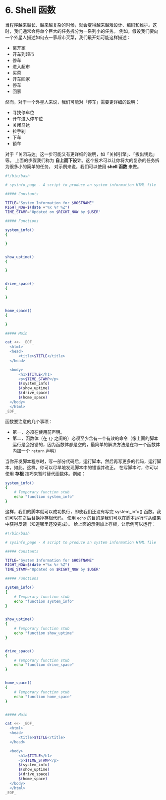 # 6. Shell 函数

当程序越来越长、越来越复杂的时候，就会变得越来越难设计、编码和维护。这时，我们通常会将单个巨大的任务拆分为一系列小的任务。
例如，假设我们要向一个外星人描述如何去一家超市买菜，我们最开始可能这样描述：
- 离开家
- 开车到超市
- 停车
- 进入超市
- 买菜
- 开车回家
- 停车
- 回家

然而，对于一个外星人来说，我们可能对「停车」需要更详细的说明：
- 寻找停车位
- 开车进入停车位
- 关闭马达
- 拉手刹
- 下车
- 锁车

对于「关闭马达」这一步可能又有更详细的说明，如「关掉引擎」、「拔出钥匙」等。
上面的步骤我们称为 **自上而下设计**。这个技术可以让你将大的复杂的任务拆为很多小的简单的任务。
对示例来说，我们可以使用 **shell 函数** 来做。

```sh
#!/bin/bash

# sysinfo_page - A script to produce an system information HTML file

##### Constants

TITLE="System Information for $HOSTNAME"
RIGHT_NOW=$(date +"%x %r %Z")
TIME_STAMP="Updated on $RIGHT_NOW by $USER"

##### Functions

system_info()
{

}


show_uptime()
{

}


drive_space()
{

}


home_space()
{

}

##### Main

cat <<- _EOF_
  <html>
  <head>
      <title>$TITLE</title>
  </head>

  <body>
      <h1>$TITLE</h1>
      <p>$TIME_STAMP</p>
      $(system_info)
      $(show_uptime)
      $(drive_space)
      $(home_space)
  </body>
  </html>
_EOF_
```

函数要注意的几个事项：
- 第一，必须在使用前声明。
- 第二，函数体（在 `{}` 之间的）必须至少含有一个有效的命令（像上面的脚本运行是会报错的，因为函数体都是空的，最简单的解决方法是在每一个函数体内加一个 `return` 声明）

当你开发脚本程序时，写一部分代码后，运行脚本，然后再写更多的代码，运行脚本，如此。这样，你可以尽早地发现脚本中的错误并改正。
在写脚本时，你可以使用 **存根** 技巧来暂时替代函数体。例如：

```sh
system_info()
{
    # Temporary function stub
    echo "function system_info"
}

```

这样，我们的脚本就可以成功执行，即使我们还没有写完 system_info() 函数。我们可以在之后替换掉存根代码。
使用 `echo` 的目的是我们可以在脚本运行时从结果中获得反馈（知道哪里还没完成）。
给上面的示例加上存根，让示例可以运行：

```sh
#!/bin/bash

# sysinfo_page - A script to produce an system information HTML file

##### Constants

TITLE="System Information for $HOSTNAME"
RIGHT_NOW=$(date +"%x %r %Z")
TIME_STAMP="Updated on $RIGHT_NOW by $USER"

##### Functions

system_info()
{
    # Temporary function stub
    echo "function system_info"
}


show_uptime()
{
    # Temporary function stub
    echo "function show_uptime"
}


drive_space()
{
    # Temporary function stub
    echo "function drive_space"
}


home_space()
{
    # Temporary function stub
    echo "function home_space"
}


##### Main

cat <<- _EOF_
  <html>
  <head>
      <title>$TITLE</title>
  </head>

  <body>
      <h1>$TITLE</h1>
      <p>$TIME_STAMP</p>
      $(system_info)
      $(show_uptime)
      $(drive_space)
      $(home_space)
  </body>
  </html>
_EOF_

```

